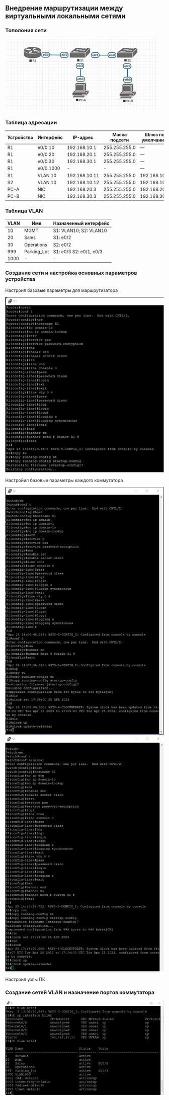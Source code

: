 
## Внедрение маршрутизации между виртуальными локальными сетями

### Тополония сети
![](https://github.com/permakov/otus/blob/main/lab6/Topology.jpg)

### Таблица адресации

Устройство |	Интерфейс |	IP-адрес |	Маска подсети |	Шлюз по умолчанию  
---------- | ---------- | -------- | -------------- | -----------------
R1 |	e0/0.10 |	192.168.10.1 |	255.255.255.0 |	—  
R1 |	e0/0.20 |	192.168.20.1 |	255.255.255.0 |	—  
R1 |	e0/0.30 |	192.168.30.1 |	255.255.255.0 |	—  
R1 |	e0/0.1000 |	- |	- |	—  
S1 |	VLAN 10 |	192.168.10.11 |	255.255.255.0 |	192.168.10.1  
S2 |	VLAN 10 |	192.168.10.12 |	255.255.255.0 |	192.168.10.1  
PC-A |	NIC |	192.168.20.3 |	255.255.255.0 |	192.168.20.1  
PC-B |	NIC |	192.168.30.3 |	255.255.255.0 |	192.168.30.1  

### Таблица VLAN

VLAN |	Имя |	Назначенный интерфейс   
---------- | ---------- | --------
10  | MGMT | S1: VLAN10; S2: VLAN10    
20 | Sales |S1: e0/2
30 | Operations |S2: e0/2
999 | Parking_Lot | S1: e0/3 S2: e0/1, e0/3
1000 |  - | -  



### Создание сети и настройка основных параметров устройства  
Настроил базовые параметры для маршрутизатора    

![](https://github.com/permakov/otus/blob/main/lab6/R1_conf.jpg)    

Настройил базовые параметры каждого коммутатора  

![](https://github.com/permakov/otus/blob/main/lab6/S1_conf.jpg)  
![](https://github.com/permakov/otus/blob/main/lab6/S2_conf.jpg)  

Настроил узлы ПК  

###  Создание сетей VLAN и назначение портов коммутатора

![](https://github.com/permakov/otus/blob/main/lab6/S1_VLAN_2.jpg)
![]()
